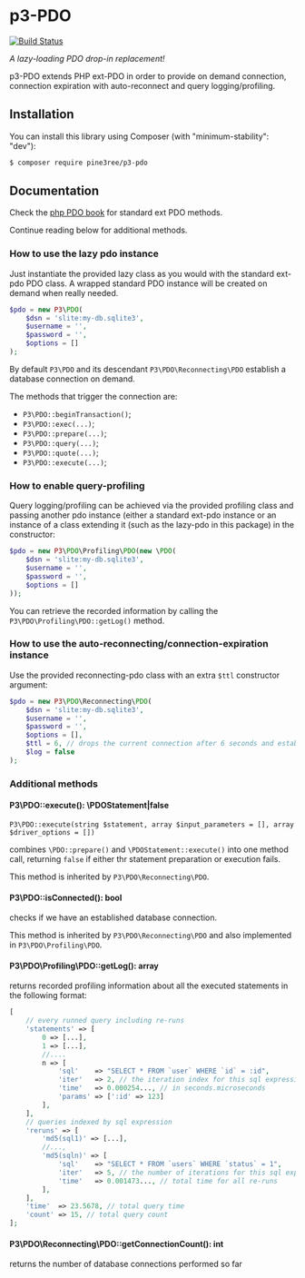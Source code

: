 # p3-PDO

[![Build Status](https://travis-ci.org/pine3ree/p3-pdo.svg?branch=master)](https://travis-ci.org/pine3ree/p3-pdo)

*A lazy-loading PDO drop-in replacement!*

p3-PDO extends PHP ext-PDO in order to provide on demand connection, connection
expiration with auto-reconnect and query logging/profiling.


## Installation

You can install this library using Composer (with "minimum-stability": "dev"):

```bash
$ composer require pine3ree/p3-pdo
```

## Documentation

Check the [php PDO book](https://www.php.net/manual/en/book.pdo.php) for standard ext PDO methods.

Continue reading below for additional methods.

### How to use the lazy pdo instance

Just instantiate the provided lazy class as you would with the standard ext-pdo
PDO class. A wrapped standard PDO instance will be created on demand when really needed.

```php
$pdo = new P3\PDO(
    $dsn = 'slite:my-db.sqlite3',
    $username = '',
    $password = '',
    $options = []
);
```

By default `P3\PDO` and its descendant `P3\PDO\Reconnecting\PDO` establish a
database connection on demand.

The methods that trigger the connection are:

- `P3\PDO::beginTransaction()`;
- `P3\PDO::exec(...)`;
- `P3\PDO::prepare(...)`;
- `P3\PDO::query(...)`;
- `P3\PDO::quote(...)`;
- `P3\PDO::execute(...)`;


### How to enable query-profiling

Query logging/profiling can be achieved via the provided profiling class and passing
another pdo instance (either a standard ext-pdo instance or an instance of a class
extending it (such as the lazy-pdo in this package) in the constructor:
```php
$pdo = new P3\PDO\Profiling\PDO(new \PDO(
    $dsn = 'slite:my-db.sqlite3',
    $username = '',
    $password = '',
    $options = []
));
```
You can retrieve the recorded information by calling the `P3\PDO\Profiling\PDO::getLog()` method.


### How to use the auto-reconnecting/connection-expiration instance

Use the provided reconnecting-pdo class with an extra `$ttl` constructor argument:

```php
$pdo = new P3\PDO\Reconnecting\PDO(
    $dsn = 'slite:my-db.sqlite3',
    $username = '',
    $password = '',
    $options = [],
    $ttl = 6, // drops the current connection after 6 seconds and establish a new one on demand
    $log = false
);
```


### Additional methods

#### P3\PDO::execute(): \PDOStatement|false
```
P3\PDO::execute(string $statement, array $input_parameters = [], array $driver_options = [])
```
combines `\PDO::prepare()` and `\PDOStatement::execute()` into one method call,
returning `false` if either thr statement preparation or execution fails.

This method is inherited by `P3\PDO\Reconnecting\PDO`.

#### P3\PDO::isConnected(): bool

checks if we have an established database connection.

This method is inherited by `P3\PDO\Reconnecting\PDO` and also implemented in `P3\PDO\Profiling\PDO`.

#### P3\PDO\Profiling\PDO::getLog(): array
returns recorded profiling information about all the executed statements in the
following format:
```php
[
    // every runned query including re-runs
    'statements' => [
        0 => [...],
        1 => [...],
        //....
        n => [
            'sql'    => "SELECT * FROM `user` WHERE `id` = :id",
            'iter'   => 2, // the iteration index for this sql expression
            'time'   => 0.000254..., // in seconds.microseconds
            'params' => [':id' => 123]
        ],
    ],
    // queries indexed by sql expression
    'reruns' => [
        'md5(sql1)' => [...],
        //...,
        'md5(sqln)' => [
            'sql'    => "SELECT * FROM `users` WHERE `status` = 1",
            'iter'   => 5, // the number of iterations for this sql expression
            'time'   => 0.001473..., // total time for all re-runs
        ],
    ],
    'time'  => 23.5678, // total query time
    'count' => 15, // total query count
];
```
#### P3\PDO\Reconnecting\PDO::getConnectionCount(): int
returns the number of database connections performed so far

